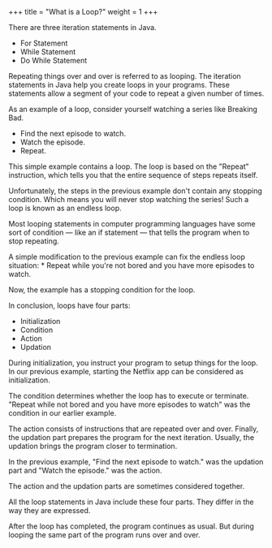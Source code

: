 +++
title = "What is a Loop?"
weight = 1
+++

There are three iteration statements in Java.

 * For Statement
 * While Statement
 * Do While Statement

Repeating things over and over is referred to as looping. The iteration statements in Java
help you create loops in your programs. These statements allow a segment of your code to repeat
a given number of times.

As an example of a loop, consider yourself watching a series like Breaking Bad.

 * Find the next episode to watch.
 * Watch the episode.
 * Repeat.
 
This simple example contains a loop. The loop is based on the "Repeat" instruction,
which tells you that the entire sequence of steps repeats itself.

Unfortunately, the steps in the previous example don't contain any
stopping condition. Which means you will never stop watching the series!
Such a loop is known as an endless loop.

Most looping statements in computer programming languages have some sort of condition —
like an if statement — that tells the program when to stop repeating.

A simple modification to the previous example can fix the endless loop situation:
	* Repeat while you're not bored and you have more episodes to watch.

Now, the example has a stopping condition for the loop.

In conclusion, loops have four parts:

 * Initialization
 * Condition
 * Action
 * Updation

During initialization, you instruct your program to setup things for the loop.
In our previous example, starting the Netflix app can be considered as
initialization.

The condition determines whether the loop has to execute or terminate.
"Repeat while not bored and you have more episodes to watch" was the condition
in our earlier example.

The action consists of instructions that are repeated over and over. Finally,
the updation part prepares the program for the next iteration. Usually, the
updation brings the program closer to termination.

In the previous example, "Find the next episode to watch." was the updation part
and "Watch the episode." was the action.

The action and the updation parts are sometimes considered together. 

All the loop statements in Java include these four parts. They differ in the way
they are expressed.

After the loop has completed, the program continues as usual. But during looping
the same part of the program runs over and over.